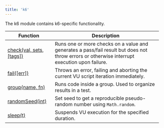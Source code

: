 ```yaml
---
title: 'k6'
---
```


The k6 module contains k6-specific functionality.

| Function                                                           | Description                                                                                                                                  |
| ------------------------------------------------------------------ | -------------------------------------------------------------------------------------------------------------------------------------------- |
| [check(val, sets, [tags])](/javascript-api/k6/check-val-sets-tags) | Runs one or more checks on a value and generates a pass/fail result but does not throw errors or otherwise interrupt execution upon failure. |
| [fail([err])](/javascript-api/k6/fail-err)                         | Throws an error, failing and aborting the current VU script iteration immediately.                                                           |
| [group(name, fn)](/javascript-api/k6/group-name-fn)                | Runs code inside a group. Used to organize results in a test.                                                                                |
| [randomSeed(int)](/javascript-api/k6/randomseed-int)               | Set seed to get a reproducible pseudo-random number using `Math.random`.                                                                     |
| [sleep(t)](/javascript-api/k6/sleep-t)                             | Suspends VU execution for the specified duration.                                                                                            |

